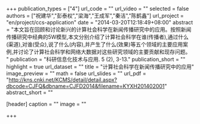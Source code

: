 +++
publication_types = ["4"]
url_code = ""
url_video = ""
selected = false
authors = ["祝建华","彭泰权","梁海","王成军","秦洁","陈鹤鑫"]
url_project = "en/project/ccs-application"
date = "2014-03-20T12:18:49+08:00"
abstract = "本文旨在回顾和讨论新兴的计算社会科学在新闻传播研究中的应用。按照新闻传播研究中经典的5W模型,本文分别介绍了计算社会科学在谁(传播者),通过什么(渠道),对谁(受众),说了什么(内容),并产生了什么(效果)等五个领域的主要应用案例,并讨论了计算社会科学和网络大数据对这些研究领域的主要贡献和现存问题。 "
publication = "科研信息化技术与应用. 5 (2), 3-13."
publication_short = ""
highlight = true
url_dataset = ""
title = "计算社会科学在新闻传播研究中的应用"
image_preview = ""
math = false
url_slides = ""
url_pdf = "http://kns.cnki.net/KCMS/detail/detail.aspx?dbcode=CJFQ&dbname=CJFD2014&filename=KYXH201402001"
abstract_short = ""

[header]
  caption = ""
  image = ""

+++
